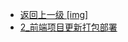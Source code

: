 - [返回上一级 [img]](后端/持续集成/Gitea与Jenkins的集成/img/)
- [2_前端项目更新打包部署](后端/持续集成/Gitea与Jenkins的集成/img/2_前端项目更新打包部署/)

